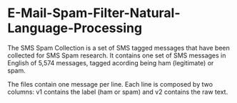 # E-Mail-Spam-Filter-Natural-Language-Processing


The SMS Spam Collection is a set of SMS tagged messages that have been collected for SMS Spam research. It contains one set of SMS          messages in English of 5,574 messages, tagged acording being ham (legitimate) or spam.                                                     
                                                                                                                                           
The files contain one message per line. Each line is composed by two columns: v1 contains the label (ham or spam) and v2 contains the raw  text.                                                                                                                                     


